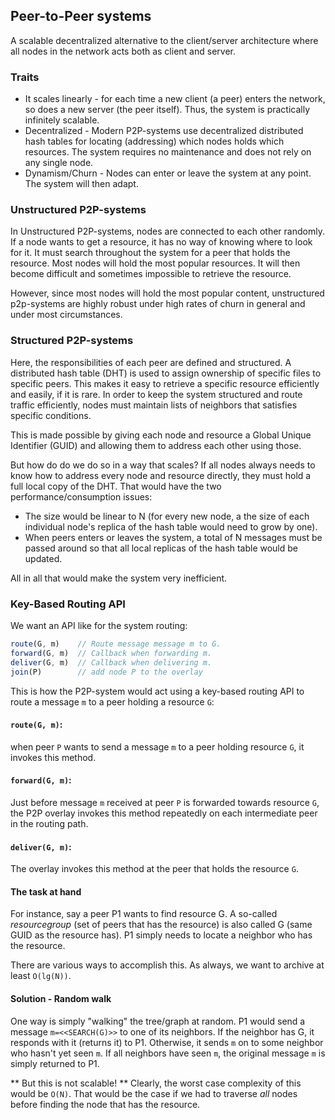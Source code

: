 ## Peer-to-Peer systems

A scalable decentralized alternative to the client/server architecture where all nodes in the network acts both as client and server.

### Traits
- It scales linearly - for each time a new client (a peer) enters the network, so does a new server (the peer itself). Thus, the system is practically infinitely scalable.
- Decentralized - Modern P2P-systems use decentralized distributed hash tables for locating (addressing) which nodes holds which resources. The system requires no maintenance and does not rely on any single node.
- Dynamism/Churn - Nodes can enter or leave the system at any point. The system will then adapt.

### Unstructured P2P-systems
In Unstructured P2P-systems, nodes are connected to each other randomly. If a node wants to get a resource, it has no way of knowing where to look for it. It must search throughout the system for a peer that holds the resource. Most nodes will hold the most popular resources. It will then become difficult and sometimes impossible to retrieve the resource.

However, since most nodes will hold the most popular content, unstructured p2p-systems are highly robust under high rates of churn in general and under most circumstances.

### Structured P2P-systems
Here, the responsibilities of each peer are defined and structured. A distributed hash table (DHT) is used to assign ownership of specific files to specific peers. This makes it easy to retrieve a specific resource efficiently and easily, if it is rare.
In order to keep the system structured and route traffic efficiently, nodes must maintain lists of neighbors that satisfies specific conditions.

This is made possible by giving each node and resource a Global Unique Identifier (GUID) and allowing them to address each other using those.

But how do do we do so in a way that scales? If all nodes always needs to know how to address every node and resource directly, they must hold a full local copy of the DHT. That would have the two performance/consumption issues:
- The size would be linear to N (for every new node, a the size of each individual node's replica of the hash table would need to grow by one).
- When peers enters or leaves the system, a total of N messages must be passed around so that all local replicas of the hash table would be updated.

All in all that would make the system very inefficient.

### Key-Based Routing API
We want an API like for the system routing:
```javascript
route(G, m)    // Route message message m to G.
forward(G, m)  // Callback when forwarding m.
deliver(G, m)  // Callback when delivering m.
join(P)        // add node P to the overlay
```

This is how the P2P-system would act using a key-based routing API to route a message `m` to a peer holding a resource `G`:

#### `route(G, m)`:
when peer `P` wants to send a message `m` to a peer holding resource `G`, it invokes this method.

#### `forward(G, m)`:
Just before message `m` received at peer `P` is forwarded towards resource `G`, the P2P overlay invokes this method repeatedly on each intermediate peer in the routing path.

#### `deliver(G, m)`:
The overlay invokes this method at the peer that holds the resource `G`.

#### The task at hand
For instance, say a peer P1 wants to find resource G. A so-called *resourcegroup* (set of peers that has the resource) is also called G (same GUID as the resource has). P1 simply needs to locate a neighbor who has the resource.

There are various ways to accomplish this. As always, we want to archive at least `O(lg(N))`.

#### Solution - Random walk
One way is simply "walking" the tree/graph at random. P1 would send a message `m=<<SEARCH(G)>>` to one of its neighbors. If the neighbor has G, it responds with it (returns it) to P1. Otherwise, it sends `m` on to some neighbor who hasn't yet seen `m`. If all neighbors have seen `m`, the original message `m` is simply returned to P1.

** But this is not scalable! **
Clearly, the worst case complexity of this would be `O(N)`. That would be the case if we had to traverse *all* nodes before finding the node that has the resource.

